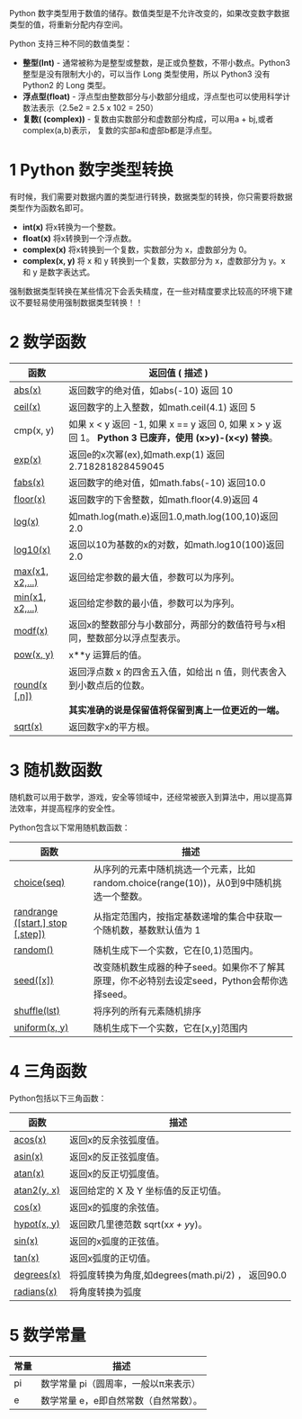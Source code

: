 Python 数字类型用于数值的储存。数值类型是不允许改变的，如果改变数字数据类型的值，将重新分配内存空间。

Python 支持三种不同的数值类型：
- **整型(Int)** - 通常被称为是整型或整数，是正或负整数，不带小数点。Python3 整型是没有限制大小的，可以当作 Long 类型使用，所以 Python3 没有 Python2 的 Long 类型。
- **浮点型(float)** - 浮点型由整数部分与小数部分组成，浮点型也可以使用科学计数法表示（2.5e2 = 2.5 x 102 = 250）
- **复数( (complex))** - 复数由实数部分和虚数部分构成，可以用a + bj,或者complex(a,b)表示， 复数的实部a和虚部b都是浮点型。

# 1 Python 数字类型转换

有时候，我们需要对数据内置的类型进行转换，数据类型的转换，你只需要将数据类型作为函数名即可。

- **int(x)** 将x转换为一个整数。
- **float(x)** 将x转换到一个浮点数。
- **complex(x)** 将x转换到一个复数，实数部分为 x，虚数部分为 0。
- **complex(x, y)** 将 x 和 y 转换到一个复数，实数部分为 x，虚数部分为 y。x 和 y 是数字表达式。

强制数据类型转换在某些情况下会丢失精度，在一些对精度要求比较高的环境下建议不要轻易使用强制数据类型转换！！

# 2 数学函数

| 函数                                                                               | 返回值 ( 描述 )                                                                         |
| -------------------------------------------------------------------------------- | ---------------------------------------------------------------------------------- |
| [abs(x)](https://www.w3cschool.cn/python3/python3-func-number-abs.html)          | 返回数字的绝对值，如abs(-10) 返回 10                                                           |
| [ceil(x)](https://www.w3cschool.cn/python3/python3-func-number-ceil.html)        | 返回数字的上入整数，如math.ceil(4.1) 返回 5                                                     |
| cmp(x, y)                                                                        | 如果 x < y 返回 -1, 如果 x == y 返回 0, 如果 x > y 返回 1。 **Python 3 已废弃，使用 (x>y)-(x<y) 替换**。 |
| [exp(x)](https://www.w3cschool.cn/python3/python3-func-number-exp.html)          | 返回e的x次幂(ex),如math.exp(1) 返回2.718281828459045                                       |
| [fabs(x)](https://www.w3cschool.cn/python3/python3-func-number-fabs.html)        | 返回数字的绝对值，如math.fabs(-10) 返回10.0                                                    |
| [floor(x)](https://www.w3cschool.cn/python3/python3-func-number-floor.html)      | 返回数字的下舍整数，如math.floor(4.9)返回 4                                                     |
| [log(x)](https://www.w3cschool.cn/python3/python3-func-number-log.html)          | 如math.log(math.e)返回1.0,math.log(100,10)返回2.0                                       |
| [log10(x)](https://www.w3cschool.cn/python3/python3-func-number-log10.html)      | 返回以10为基数的x的对数，如math.log10(100)返回 2.0                                               |
| [max(x1, x2,...)](https://www.w3cschool.cn/python3/python3-func-number-max.html) | 返回给定参数的最大值，参数可以为序列。                                                                |
| [min(x1, x2,...)](https://www.w3cschool.cn/python3/python3-func-number-min.html) | 返回给定参数的最小值，参数可以为序列。                                                                |
| [modf(x)](https://www.w3cschool.cn/python3/python3-func-number-modf.html)        | 返回x的整数部分与小数部分，两部分的数值符号与x相同，整数部分以浮点型表示。                                             |
| [pow(x, y)](https://www.w3cschool.cn/python3/python3-func-number-pow.html)       | x**y 运算后的值。                                                                        |
| [round(x [,n])](https://www.w3cschool.cn/python3/python3-func-number-round.html) | 返回浮点数 x 的四舍五入值，如给出 n 值，则代表舍入到小数点后的位数。<br><br>**其实准确的说是保留值将保留到离上一位更近的一端。**          |
| [sqrt(x)](https://www.w3cschool.cn/python3/python3-func-number-sqrt.html)        | 返回数字x的平方根。                                                                         |
# 3 随机数函数
随机数可以用于数学，游戏，安全等领域中，还经常被嵌入到算法中，用以提高算法效率，并提高程序的安全性。

Python包含以下常用随机数函数：

|函数|描述|
|---|---|
|[choice(seq)](https://www.w3cschool.cn/python3/python3-func-number-choice.html)|从序列的元素中随机挑选一个元素，比如random.choice(range(10))，从0到9中随机挑选一个整数。|
|[randrange ([start,] stop [,step])](https://www.w3cschool.cn/python3/python3-func-number-randrange.html)|从指定范围内，按指定基数递增的集合中获取一个随机数，基数默认值为 1|
|[random()](https://www.w3cschool.cn/python3/python3-func-number-random.html)|随机生成下一个实数，它在[0,1)范围内。|
|[seed([x])](https://www.w3cschool.cn/python3/python3-func-number-seed.html)|改变随机数生成器的种子seed。如果你不了解其原理，你不必特别去设定seed，Python会帮你选择seed。|
|[shuffle(lst)](https://www.w3cschool.cn/python3/python3-func-number-shuffle.html)|将序列的所有元素随机排序|
|[uniform(x, y)](https://www.w3cschool.cn/python3/python3-func-number-uniform.html)|随机生成下一个实数，它在[x,y]范围内|
# 4 三角函数

Python包括以下三角函数：

|函数|描述|
|---|---|
|[acos(x)](https://www.w3cschool.cn/python3/python3-func-number-acos.html#)|返回x的反余弦弧度值。|
|[asin(x)](https://www.w3cschool.cn/python3/python3-func-number-asin.html)|返回x的反正弦弧度值。|
|[atan(x)](https://www.w3cschool.cn/python3/python3-func-number-atan.html)|返回x的反正切弧度值。|
|[atan2(y, x)](https://www.w3cschool.cn/python3/python3-func-number-atan2.html)|返回给定的 X 及 Y 坐标值的反正切值。|
|[cos(x)](https://www.w3cschool.cn/python3/python3-func-number-cos.html)|返回x的弧度的余弦值。|
|[hypot(x, y)](https://www.w3cschool.cn/python3/python3-func-number-hypot.html)|返回欧几里德范数 sqrt(x*x + y*y)。|
|[sin(x)](https://www.w3cschool.cn/python3/python3-func-number-sin.html)|返回的x弧度的正弦值。|
|[tan(x)](https://www.w3cschool.cn/python3/python3-func-number-tan.html)|返回x弧度的正切值。|
|[degrees(x)](https://www.w3cschool.cn/python3/python3-func-number-degrees.html)|将弧度转换为角度,如degrees(math.pi/2) ， 返回90.0|
|[radians(x)](https://www.w3cschool.cn/python3/python3-func-number-radians.html)|将角度转换为弧度|



# 5 数学常量

|常量|描述|
|---|---|
|pi|数学常量 pi（圆周率，一般以π来表示）|
|e|数学常量 e，e即自然常数（自然常数）。|
